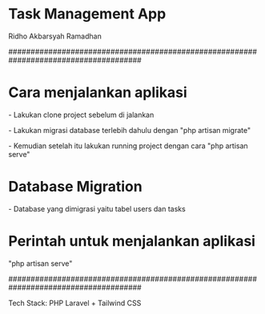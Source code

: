 <h1>Task Management App</h1>

<p>Ridho Akbarsyah Ramadhan</p>

######################################################################################

<h1>Cara menjalankan aplikasi</h1>
<p> - Lakukan clone project sebelum di jalankan </p>
<p> - Lakukan migrasi database terlebih dahulu dengan "php artisan migrate" </p>
<p> - Kemudian setelah itu lakukan running project dengan cara "php artisan serve" </p>

<h1>Database Migration</h1>
<p> - Database yang dimigrasi yaitu tabel users dan tasks </p>

<h1>Perintah untuk menjalankan aplikasi</h1>
<p>"php artisan serve"</p>

######################################################################################

<p> Tech Stack: PHP Laravel + Tailwind CSS </p>
